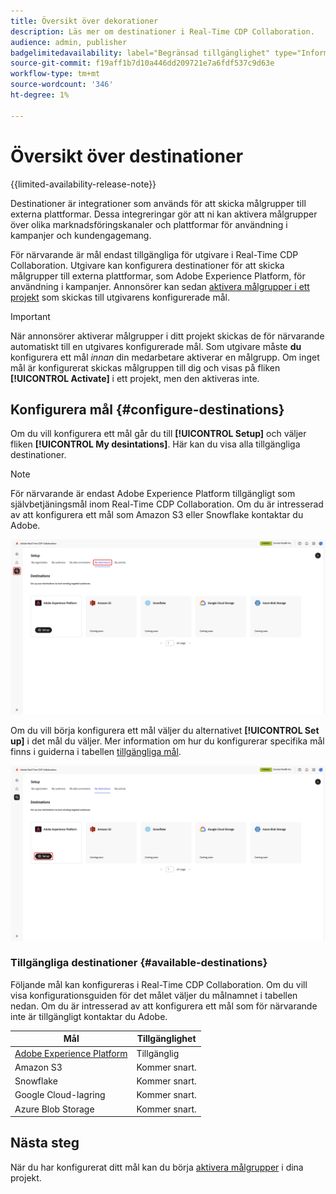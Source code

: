 ```yaml
---
title: Översikt över dekorationer
description: Läs mer om destinationer i Real-Time CDP Collaboration.
audience: admin, publisher
badgelimitedavailability: label="Begränsad tillgänglighet" type="Informative" url="https://helpx.adobe.com/se/legal/product-descriptions/real-time-customer-data-platform-collaboration.html newtab=true"
source-git-commit: f19aff1b7d10a446dd209721e7a6fdf537c9d63e
workflow-type: tm+mt
source-wordcount: '346'
ht-degree: 1%

---
```


# Översikt över destinationer

{{limited-availability-release-note}}

Destinationer är integrationer som används för att skicka målgrupper till externa plattformar. Dessa integreringar gör att ni kan aktivera målgrupper över olika marknadsföringskanaler och plattformar för användning i kampanjer och kundengagemang.

För närvarande är mål endast tillgängliga för utgivare i Real-Time CDP Collaboration. Utgivare kan konfigurera destinationer för att skicka målgrupper till externa plattformar, som Adobe Experience Platform, för användning i kampanjer. Annonsörer kan sedan [aktivera målgrupper i ett projekt](../collaborate/activate.md) som skickas till utgivarens konfigurerade mål.

>[!IMPORTANT]
>
>När annonsörer aktiverar målgrupper i ditt projekt skickas de för närvarande automatiskt till en utgivares konfigurerade mål. Som utgivare måste **du** konfigurera ett mål *innan* din medarbetare aktiverar en målgrupp. Om inget mål är konfigurerat skickas målgruppen till dig och visas på fliken **[!UICONTROL Activate]** i ett projekt, men den aktiveras inte.

## Konfigurera mål {#configure-destinations}

Om du vill konfigurera ett mål går du till **[!UICONTROL Setup]** och väljer fliken **[!UICONTROL My desintations]**. Här kan du visa alla tillgängliga destinationer.

>[!NOTE]
>
> För närvarande är endast Adobe Experience Platform tillgängligt som självbetjäningsmål inom Real-Time CDP Collaboration. Om du är intresserad av att konfigurera ett mål som Amazon S3 eller Snowflake kontaktar du Adobe.

![Fliken Mina mål på arbetsytan Konfigurera visar tillgängliga mål.](/help/assets/destinations/overview/my-destinations-overview.png)

Om du vill börja konfigurera ett mål väljer du alternativet **[!UICONTROL Set up]** i det mål du väljer. Mer information om hur du konfigurerar specifika mål finns i guiderna i tabellen [tillgängliga mål](#available-destinations).

![Arbetsytan Mina mål med alternativet Konfigurera markerat för Adobe Experience Platform-destinationen.](/help/assets/destinations/overview/my-destinations-set-up.png)

### Tillgängliga destinationer {#available-destinations}

Följande mål kan konfigureras i Real-Time CDP Collaboration. Om du vill visa konfigurationsguiden för det målet väljer du målnamnet i tabellen nedan. Om du är intresserad av att konfigurera ett mål som för närvarande inte är tillgängligt kontaktar du Adobe.

| Mål | Tillgänglighet |
| --- | --- |
| [Adobe Experience Platform](./experience-platform.md) | Tillgänglig |
| Amazon S3 | Kommer snart. |
| Snowflake | Kommer snart. |
| Google Cloud-lagring | Kommer snart. |
| Azure Blob Storage | Kommer snart. |

## Nästa steg

När du har konfigurerat ditt mål kan du börja [aktivera målgrupper](../collaborate/activate.md) i dina projekt.
